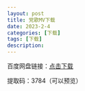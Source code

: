 ```yaml
---
layout: post
title: 党歌MV下载
date: 2023-2-4
categories: [下载]
tags: [下载]
description: 
---
```

百度网盘链接：[点击下载](https://pan.baidu.com/s/1l8FsSWyULMv7ehvnjmquuA)

提取码：3784（可以预览）
